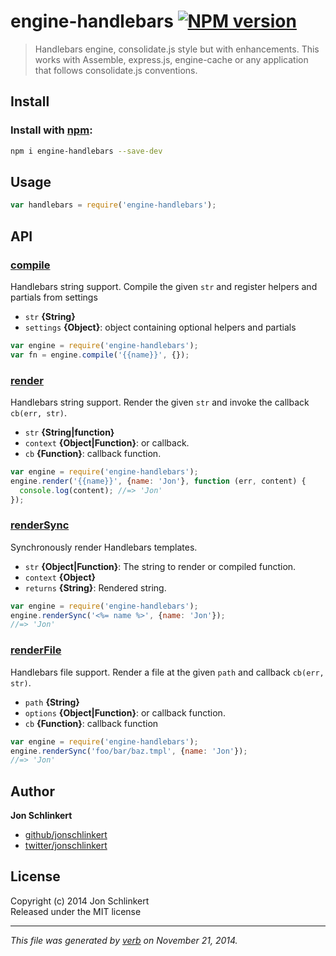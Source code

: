 # engine-handlebars [![NPM version](https://badge.fury.io/js/engine-handlebars.svg)](http://badge.fury.io/js/engine-handlebars)

> Handlebars engine, consolidate.js style but with enhancements. This works with Assemble, express.js, engine-cache or any application that follows consolidate.js conventions.

## Install
### Install with [npm](npmjs.org):

```bash
npm i engine-handlebars --save-dev
```

## Usage

```js
var handlebars = require('engine-handlebars');
```

## API
### [compile](index.js#L37)

Handlebars string support. Compile the given `str` and register helpers and partials from settings

* `str` **{String}**    
* `settings` **{Object}**: object containing optional helpers and partials    

```js
var engine = require('engine-handlebars');
var fn = engine.compile('{{name}}', {});
```

### [render](index.js#L67)

Handlebars string support. Render the given `str` and invoke the callback `cb(err, str)`.

* `str` **{String|function}**    
* `context` **{Object|Function}**: or callback.    
* `cb` **{Function}**: callback function.    

```js
var engine = require('engine-handlebars');
engine.render('{{name}}', {name: 'Jon'}, function (err, content) {
  console.log(content); //=> 'Jon'
});
```

### [renderSync](index.js#L99)

Synchronously render Handlebars templates.

* `str` **{Object|Function}**: The string to render or compiled function.    
* `context` **{Object}**    
* `returns` **{String}**: Rendered string.  

```js
var engine = require('engine-handlebars');
engine.renderSync('<%= name %>', {name: 'Jon'});
//=> 'Jon'
```

### [renderFile](index.js#L127)

Handlebars file support. Render a file at the given `path` and callback `cb(err, str)`.

* `path` **{String}**    
* `options` **{Object|Function}**: or callback function.    
* `cb` **{Function}**: callback function    

```js
var engine = require('engine-handlebars');
engine.renderSync('foo/bar/baz.tmpl', {name: 'Jon'});
//=> 'Jon'
```


## Author

**Jon Schlinkert**
 
+ [github/jonschlinkert](https://github.com/jonschlinkert)
+ [twitter/jonschlinkert](http://twitter.com/jonschlinkert) 

## License
Copyright (c) 2014 Jon Schlinkert  
Released under the MIT license

***

_This file was generated by [verb](https://github.com/assemble/verb) on November 21, 2014._


[delims]: https://github.com/jonschlinkert/delims "template delimiters"